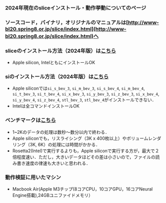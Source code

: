 ### 2024年現在のsliceインストール・動作挙動についてのページ

### ソースコード，バイナリ，オリジナルのマニュアルは[http://www-bl20.spring8.or.jp/slice/index.html](http://www-bl20.spring8.or.jp/slice/index.html)へ

### sliceのインストール方法（2024年版）は[こちら](https://github.com/xrm-bl/slice/blob/main/slice-install-mac.md)
- Apple silicon, IntelともにインストールOK

### siのインストール方法（2024年版）は[こちら](https://github.com/xrm-bl/slice/blob/main/si-install-mac.md)
- Apple siliconでは`si_s_bev_3`, `si_m_bev_3`, `si_s_bev_4`, `si_m_bev_4`, `si_t_bev_3`, `si_t_bev_4`, `si_x_bev_3`, `si_y_bev_3`, `si_z_bev_3`, `si_x_bev_4`, `si_y_bev_4`, `si_z_bev_4`, `stl_bev_3`, `stl_bev_4`がインストールできない．
- Intelは全コマンドインストールOK

### ベンチマークは[こちら](https://github.com/xrm-bl/slice/blob/main/mac-benchmark/report_20240731.md)
- 1~2Kのデータの処理は数秒〜数分以内で終わる．
- Apple siliconでも，リスライシング（3K x 400枚以上）やボリュームレンダリング（3K, 6K）の処理には時間がかかる．
- Rosetta2(Intel)で実行するよりも，Apple siliconで実行する方が，最大で２倍程度速い．ただし，大きいデータほどその差は小さいので，ファイルの読み書き速度の律速も大きいと思われる．

### 動作検証に用いたマシン
- Macbook Air(Apple M3チップ(8コアCPU，10コアGPU，16コアNeural Engine搭載),24GBユニファイドメモリ）
